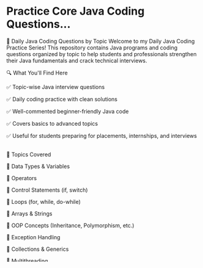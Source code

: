 # Practice Core Java Coding Questions...
📌 Daily Java Coding Questions by Topic
Welcome to my Daily Java Coding Practice Series!
This repository contains Java programs and coding questions organized by topic to help students and professionals strengthen their Java fundamentals and crack technical interviews.

🔍 What You'll Find Here

✅ Topic-wise Java interview questions

✅ Daily coding practice with clean solutions

✅ Well-commented beginner-friendly Java code

✅ Covers basics to advanced topics

✅ Useful for students preparing for placements, internships, and interviews 

<br>
🧠 Topics Covered <br>

🔸 Data Types & Variables

🔸 Operators

🔸 Control Statements (if, switch)

🔸 Loops (for, while, do-while)

🔸 Arrays & Strings

🔸 OOP Concepts (Inheritance, Polymorphism, etc.)

🔸 Exception Handling

🔸 Collections & Generics

🔸 Multithreading

🔸 File Handling
(More topics coming soon...)
